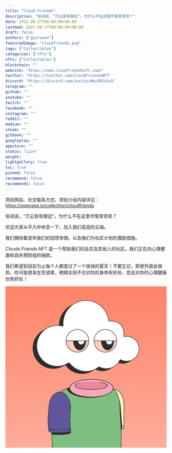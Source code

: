 ```yaml
---
title: "Cloud Friends"
description: "俗话说，“万云皆有银边”。为什么不在这里尽情享受呢？"
date: 2022-08-27T00:00:00+08:00
lastmod: 2022-08-27T00:00:00+08:00
draft: false
authors: ["guiruwen"]
featuredImage: "cloudfriends.png"
tags: ["Collectibles"]
categories: ["nfts"]
nfts: ["Collectibles"]
blockchain: ""
website: "https://www.cloudfriendsnft.com/"
twitter: "https://twitter.com/CloudFriendsNFT"
discord: "https://discord.com/invite/HAaJR5zUu3"
telegram: ""
github: ""
youtube: ""
twitch: ""
facebook: ""
instagram: ""
reddit: ""
medium: ""
steam: ""
gitbook: ""
googleplay: ""
appstore: ""
status: "Live"
weight: 
lightgallery: true
toc: true
pinned: false
recommend: false
recommend1: false
---
```

项目网站、社交联系方式、项目介绍内容详见：https://opensea.io/collection/cloudfriends

俗话说，“万云皆有银边”。为什么不在这里尽情享受呢？

欢迎大家从平凡中休息一下，加入我们高高的云端。

我们期待着宣布我们的回馈举措，以及我们为社区计划的激励措施。

Clouds Friends NFT 是一个帮助我们的会员及其他人的社区。我们正在向心理健康和自杀预防组织捐款。

我们希望到目前为止每个人都度过了一个愉快的夏天！不要忘记，即使外面会很热，你可能想呆在空调里，晒晒太阳不仅对你的身体有好处，而且对你的心理健康也有好处！

![nft](01.jpg)
